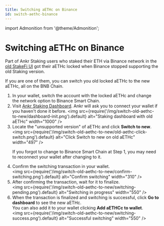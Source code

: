 ```yaml
---
title: Switching aETHc on Binance
id: switch-aethc-binance
---
```

import Admonition from '@theme/Admonition';

# Switching aETHc on Binance

Part of Ankr Staking users who staked their ETH via Binance network in the [old StakeFi UI](https://stakefi.ankr.com/liquid-staking/ETH) got their aETHc locked when Binance stopped supporting the old Staking version.

If you are one of them, you can switch you old locked aETHc to the new aETHc, all on the BNB Chain.

1. In your wallet, switch the account with the locked aETHc and change the network option to Binance Smart Chain. 
2. Visit [Ankr Staking Dashboard](https://www.ankr.com/staking/dashboard/). Ankr will ask you to connect your wallet if you haven't done it before. 
    <img src={require('/img/switch-old-aethc-to-new/dashboard-init.png').default} alt="Staking dashboard with old aETHc" width="1000" />
3. Locate the "unsupported version" of aETHc and click **Switch to new**. <br />
   <img src={require('/img/switch-old-aethc-to-new/old-aethc-click-switch.png').default} alt="Click Switch to new on old aETHc" width="497" />
   <div>
   <Admonition type="tip">
   <p>If you forgot to change to Binance Smart Chain at Step 1, you may need to reconnect your wallet after changing to it.</p>
   </Admonition>
   </div>
4. Confirm the switching transaction in your wallet. <br />
   <img src={require('/img/switch-old-aethc-to-new/confirm-switching.png').default} alt="Confirm switching" width="310" />
5. After confirming the transaction, wait for it to finalize. <br />
   <img src={require('/img/switch-old-aethc-to-new/switching-pending.png').default} alt="Switching in progress" width="550" />
6. When the transaction is finalized and switching is successful, click **Go to dashboard** to see the new aETHc. <br />
   You can also  add it to your wallet clicking **Add aETHCc to wallet**. <br />
   <img src={require('/img/switch-old-aethc-to-new/switching-success.png').default} alt="Successful switching" width="550" />





